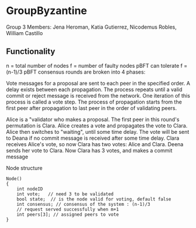 # GroupByzantine
Group 3 Members: Jena Heroman, Katia Gutierrez, Nicodemus Robles, William Castillo

## Functionality

n = total number of nodes
f = number of faulty nodes
pBFT can tolerate f = (n-1)/3
pBFT consensus rounds are broken into 4 phases:

Vote messages for a proposal are sent to each peer in the specified order.
A delay exists between each propagation. The process repeats until a valid commit or reject message is received from the network. One iteration of this process is called a vote step. The process of propagation starts from the first peer after propagation to last peer in the order of validating peers.
 
Alice is a "validator who makes a proposal. The first peer in this round's permutation is Clara. Alice creates a vote and propagates the vote to Clara. Alice then switches to "waiting", until some time delay. The vote will be sent to Deana if no commit message is received after some time delay. Clara receives Alice's vote, so now Clara has two votes: Alice and Clara. Deena sends her vote to Clara. Now Clara has 3 votes, and makes a commit message

Node structure

```
Node()
{
	int nodeID
    int vote;   // need 3 to be validated
    bool state;  // is the node valid for voting, default false
    int consensus; // consensus of the system : (n-1)/3
    // request served successfully when m+1
    int peers[3]; // assigned peers to vote
}
```
